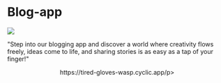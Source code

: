 # Blog-app
<img src="https://i.ibb.co/FnFzvmC/Screenshot-2024-04-18-221843.png">

"Step into our blogging app and discover a world where creativity flows freely, ideas come to life, and sharing stories is as easy as a tap of your finger!"
<p style="text-align: center;">https://tired-gloves-wasp.cyclic.app/p>
